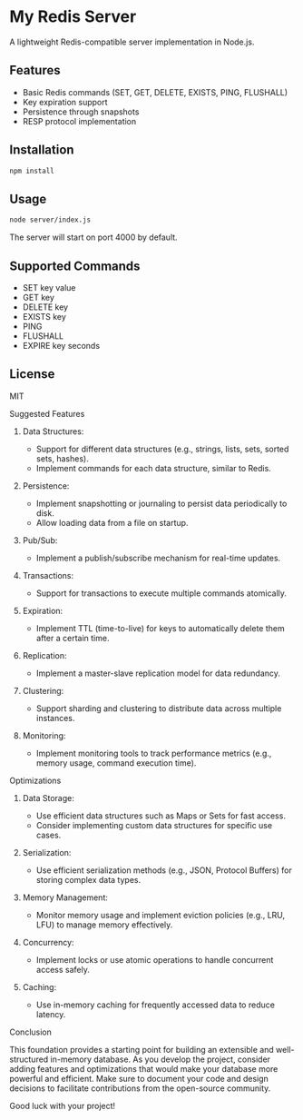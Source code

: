 # My Redis Server

A lightweight Redis-compatible server implementation in Node.js.

## Features

-   Basic Redis commands (SET, GET, DELETE, EXISTS, PING, FLUSHALL)
-   Key expiration support
-   Persistence through snapshots
-   RESP protocol implementation

## Installation

```bash
npm install
```

## Usage

```bash
node server/index.js
```

The server will start on port 4000 by default.

## Supported Commands

-   SET key value
-   GET key
-   DELETE key
-   EXISTS key
-   PING
-   FLUSHALL
-   EXPIRE key seconds

## License

MIT

Suggested Features

1. Data Structures:

    - Support for different data structures (e.g., strings, lists, sets, sorted sets, hashes).
    - Implement commands for each data structure, similar to Redis.

2. Persistence:

    - Implement snapshotting or journaling to persist data periodically to disk.
    - Allow loading data from a file on startup.

3. Pub/Sub:

    - Implement a publish/subscribe mechanism for real-time updates.

4. Transactions:

    - Support for transactions to execute multiple commands atomically.

5. Expiration:

    - Implement TTL (time-to-live) for keys to automatically delete them after a certain time.

6. Replication:

    - Implement a master-slave replication model for data redundancy.

7. Clustering:

    - Support sharding and clustering to distribute data across multiple instances.

8. Monitoring:
    - Implement monitoring tools to track performance metrics (e.g., memory usage, command execution time).

Optimizations

1. Data Storage:

    - Use efficient data structures such as Maps or Sets for fast access.
    - Consider implementing custom data structures for specific use cases.

2. Serialization:

    - Use efficient serialization methods (e.g., JSON, Protocol Buffers) for storing complex data types.

3. Memory Management:

    - Monitor memory usage and implement eviction policies (e.g., LRU, LFU) to manage memory effectively.

4. Concurrency:

    - Implement locks or use atomic operations to handle concurrent access safely.

5. Caching:
    - Use in-memory caching for frequently accessed data to reduce latency.

Conclusion

This foundation provides a starting point for building an extensible and well-structured in-memory database.
As you develop the project, consider adding features and optimizations that would make your database more powerful and efficient.
Make sure to document your code and design decisions to facilitate contributions from the open-source community.

Good luck with your project!
